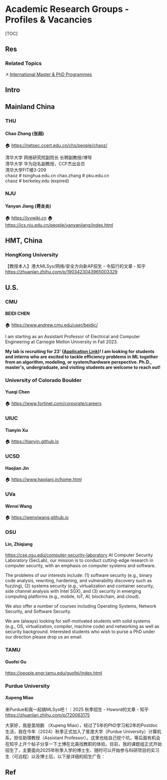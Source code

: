 # Academic Research Groups - Profiles & Vacancies

[TOC]



## Res
### Related Topics
↗ [International Master & PhD Programmes](../../🗺%20CS%20Overview/🤲🏼%20Opportunities%20&%20Career%20Development/International%20Opportunities/(CS)%20Master%20&%20PhD%20Guide%20-%20Preparation%20&%20Application/International%20Master%20&%20PhD%20Programmes.md)



## Intro



## Mainland China
### THU
#### Chao Zhang (张超)
🏠 https://netsec.ccert.edu.cn/chs/people/chaoz/

清华大学 网络研究院副院长 长聘副教授/博导   
清华大学 华为冠名副教授，CCF杰出会员   
清华大学FIT楼3-209  
chaoz # tsinghua.edu.cn
chao.zhang # pku.edu.cn   
chaoz # berkeley.edu (expired)


### NJU
#### Yanyan Jiang (蒋炎炎)
🏠 https://jyywiki.cn
🏠 https://ics.nju.edu.cn/people/yanyanjiang/index.html



## HMT, China
### HongKong University
【教授本人】港大MLSys/网络/安全方向新AP招生 - 令狐行的文章 - 知乎
https://zhuanlan.zhihu.com/p/1903423043965003329



## U.S.
### CMU
#### BEIDI CHEN
🏠 https://www.andrew.cmu.edu/user/beidic/

I am starting as an Assistant Professor of Electrical and Computer Engineering at Carnegie Mellon University in Fall 2023.

**My lab is recruiting for 23' ([Application Link](https://www.ece.cmu.edu/admissions/graduate-application-deadlines.html))! I am looking for students and interns who are excited to tackle efficiency problems in ML together from an algorithm, modeling, or system/hardware perspective. Ph.D., master's, undergraduate, and visiting students are welcome to reach out!**


### University of Colorado Boulder
#### Yueqi Chen
🏠 https://www.fortinet.com/corporate/careers


### UIUC
#### Tianyin Xu
🏠 https://tianyin.github.io


### UCSD
#### Haojian Jin
🏠 https://www.haojianj.in/home.html


### UVa
#### Wenxi Wang
🏠 https://wenxiwang.github.io


### OSU
#### Lin, Zhiqiang
https://cse.osu.edu/computer-security-laboratory
At Computer Security Laboratory (SecLab), our mission is to conduct cutting-edge research in computer security, with an emphasis on computer systems and software.   
  
The problems of our interests include: (1) software security (e.g., binary code analysis, rewriting, hardening, and vulnerability discovery such as fuzzing), (2) systems security (e.g., virtualization and container security, side channel analysis with Intel SGX), and (3) security in emerging computing platforms (e.g., mobile, IoT, AI, blockchain, and cloud).   
  
We also offer a number of courses including Operating Systems, Network Security, and Software Security. 

We are (always) looking for self-motivated students with solid systems (e.g., OS, virtualization, compiler, machine code) and networking as well as security background. Interested students who wish to purse a PhD under our direction please drop us an email.


### TAMU
#### Guofei Gu
https://people.engr.tamu.edu/guofei/index.html


### Purdue University
#### Xupeng Miao
来Purdue和我一起搞MLSys吧！｜2025 秋季招生 - Hsword的文章 - 知乎
https://zhuanlan.zhihu.com/p/720063175

大家好，我是苗旭鹏 （Xupeng Miao），经过了5年的PhD学习和2年的Postdoc生活，我在今年（2024）秋季正式加入了普渡大学（Purdue University）计算机系，担任助理教授（Assistant Professor）。这里也给自己挖个坑，等后面有机会在知乎上开个帖子分享一下土博在北美找教职的体验。目前，我的课题组正式开始招生了，主要面向2025年秋季入学的博士生、随时可以开始参与科研项目的实习生（可远程）以及博士后，以下是详细的招生广告：



## Ref

